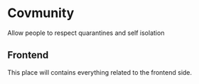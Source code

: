 # Covmunity

Allow people to respect quarantines and self isolation

## Frontend

This place will contains everything related to the frontend side.
